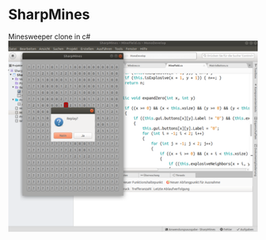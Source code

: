 # SharpMines
Minesweeper clone in c#
<img src="https://github.com/pterodactylus42/SharpMines/blob/main/Bildschirmfoto%20von%202021-05-13%2013-09-49.png">
